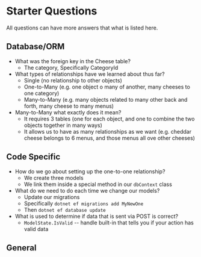 # Starter Questions

All questions can have more answers that what is listed here.

## Database/ORM

* What was the foreign key in the Cheese table?
  * The category, Specifically CategoryId
* What types of relationships have we learned about thus far?
  * Single (no relationship to other objects)
  * One-to-Many (e.g. one object o many of another, many cheeses to one category)
  * Many-to-Many (e.g. many objects related to many other back and forth, many cheese to many menus)
* Many-to-Many what exactly does it mean?
  * It requires 3 tables (one for each object, and one to combine the two objects together in many ways)
  * It allows us to have as many relationships as we want (e.g. cheddar cheese belongs to 6 menus, and those menus all ove other cheeses)

## Code Specific

* How do we go about setting up the one-to-one relationship?
  * We create three models
  * We link them inside a special method in our `dbContext` class
* What do we need to do each time we change our models?
  * Update our migrations
  * Specifically `dotnet ef migrations add MyNewOne`
  * Then `dotnet ef database update`
* What is used to determine if data that is sent via POST is correct?
  * `ModelState.IsValid` -- handle built-in that tells you if your action has valid data

## General
